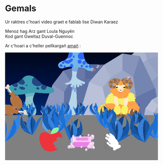 # Gemals
Ur raktres c'hoari video graet e fablab lise Diwan Karaez

Menoz hag Arz gant Loula Nguyên<br>
Kod gant Gweltaz Duval-Guennoc

Ar c'hoari a c'heller pellkargañ [amañ](res/gemals_20210726.apk) : 

![skeudenn](/res/capture.png)
